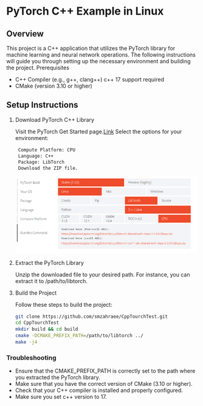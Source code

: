 # PyTorch C++ Example in Linux

## Overview

This project is a C++ application that utilizes the PyTorch library for machine learning and neural network operations. The following instructions will guide you through setting up the necessary environment and building the project.
Prerequisites

- C++ Compiler (e.g., g++, clang++) c++ 17 support required
- CMake (version 3.10 or higher)

## Setup Instructions

1. Download PyTorch C++ Library 

    Visit the PyTorch Get Started page.[Link](https://pytorch.org/get-started/locally/)
    Select the options for your environment:

        Compute Platform: CPU
        Language: C++
        Package: LibTorch
        Download the ZIP file.

    ![alt text](<torch.png>)
2. Extract the PyTorch Library

    Unzip the downloaded file to your desired path. For instance, you can extract it to /path/to/libtorch.

3. Build the Project

    Follow these steps to build the project:

    ```bash
    git clone https://github.com/smzahraee/CppTourchTest.git
    cd CppTourchTest
    mkdir build && cd build
    cmake -DCMAKE_PREFIX_PATH=/path/to/libtorch ../
    make -j4
    ```

### Troubleshooting

- Ensure that the CMAKE_PREFIX_PATH is correctly set to the path where you extracted the PyTorch library.
- Make sure that you have the correct version of CMake (3.10 or higher).
- Check that your C++ compiler is installed and properly configured.
- Make sure you set c++ version to 17.